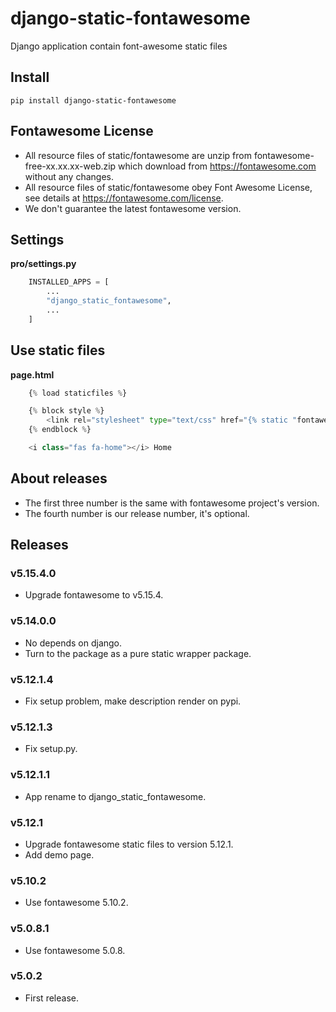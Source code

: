 # django-static-fontawesome

Django application contain font-awesome static files

## Install

    pip install django-static-fontawesome

## Fontawesome License

- All resource files of static/fontawesome are unzip from fontawesome-free-xx.xx.xx-web.zip which download from https://fontawesome.com without any changes.
- All resource files of static/fontawesome obey Font Awesome License, see details at https://fontawesome.com/license.
- We don't guarantee the latest fontawesome version.

## Settings

**pro/settings.py**

```python
    INSTALLED_APPS = [
        ...
        "django_static_fontawesome",
        ...
    ]
```

## Use static files

**page.html**

```python
    {% load staticfiles %}

    {% block style %}
        <link rel="stylesheet" type="text/css" href="{% static "fontawesome/css/all.min.css" %}" />
    {% endblock %}

    <i class="fas fa-home"></i> Home
```

## About releases

- The first three number is the same with fontawesome project's version.
- The fourth number is our release number, it's optional.

## Releases

### v5.15.4.0

- Upgrade fontawesome to v5.15.4.

### v5.14.0.0

- No depends on django.
- Turn to the package as a pure static wrapper package.

### v5.12.1.4

- Fix setup problem, make description render on pypi.

### v5.12.1.3

- Fix setup.py.

### v5.12.1.1

- App rename to django_static_fontawesome.

### v5.12.1

- Upgrade fontawesome static files to version 5.12.1.
- Add demo page.

### v5.10.2

- Use fontawesome 5.10.2.

### v5.0.8.1

- Use fontawesome 5.0.8.

### v5.0.2

- First release.
